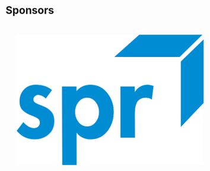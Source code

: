 # Sponsors
<img src="images/SPR-logo.jpg" style="border:none; box-shadow:none; margin: 30px; background:white"/>
